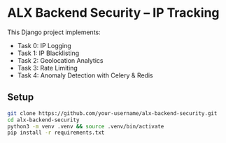 # ALX Backend Security – IP Tracking

This Django project implements:
- Task 0: IP Logging
- Task 1: IP Blacklisting
- Task 2: Geolocation Analytics
- Task 3: Rate Limiting
- Task 4: Anomaly Detection with Celery & Redis

## Setup
```bash
git clone https://github.com/your-username/alx-backend-security.git
cd alx-backend-security
python3 -m venv .venv && source .venv/bin/activate
pip install -r requirements.txt

